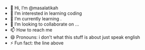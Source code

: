 - 👋 Hi, I’m @masalatikah
- 👀 I’m interested in learning coding
- 🌱 I’m currently learning .
- 💞️ I’m looking to collaborate on ...
- 📫 How to reach me 
- 😄 Pronouns: i don't what this stuff is about  just speak english
- ⚡ Fun fact:  the line above 

<!---
masalatikah/masalatikah is a ✨ special ✨ repository because its `README.md` (this file) appears on your GitHub profile.
You can click the Preview link to take a look at your changes.
--->
